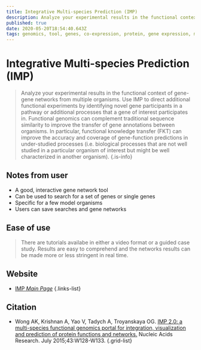 ```yaml
---
title: Integrative Multi-species Prediction (IMP)
description: Analyze your experimental results in the functional context of gene-gene networks from multiple organisms.
published: true
date: 2020-05-20T18:54:40.643Z
tags: genomics, tool, genes, co-expression, protein, gene expression, model organism, network
---
```


# Integrative Multi-species Prediction (IMP)

> Analyze your experimental results in the functional context of gene-gene networks from multiple organisms. Use IMP to direct additional functional experiments by identifying novel gene participants in a pathway or additional processes that a gene of interest participates in. Functional genomics can complement traditional sequence similarity to improve the transfer of gene annotations between organisms. In particular, functional knowledge transfer (FKT) can improve the accuracy and coverage of gene-function predictions in under-studied processes (i.e. biological processes that are not well studied in a particular organism of interest but might be well characterized in another organism).
{.is-info}

## Notes from user
- A good, interactive gene network tool
- Can be used to search for a set of genes or single genes
- Specific for a few model organisms
- Users can save searches and gene networks

## Ease of use
> There are tutorials availabe in either a video format or a guided case study. Results are easy to comprehend and the networks results can be made more or less stringent in real time. 


## Website

- [IMP *Main Page*](http://imp.princeton.edu/)
{.links-list}

## Citation

- Wong AK, Krishnan A, Yao V, Tadych A, Troyanskaya OG. [IMP 2.0: a multi-species functional genomics portal for integration, visualization and prediction of protein functions and networks.](https://www.ncbi.nlm.nih.gov/pubmed/25969450) Nucleic Acids Research. July 2015;43:W128-W133.
{.grid-list}